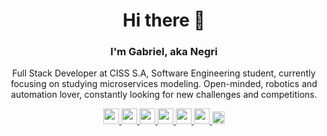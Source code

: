 <h1 align="center">Hi there 👋</h1>
<h3 align="center">I'm Gabriel, aka Negri</h3>
<p align="center">
  Full Stack Developer at CISS S.A, Software Engineering student, currently
  focusing on studying microservices modeling. Open-minded, robotics and
  automation lover, constantly looking for new challenges and competitions.
</p>
<p align="center">
  <a href="https://www.linkedin.com/in/gabrielznegri/">
    <img
      src="https://img.shields.io/badge/linkedin-%230077B5.svg?&style=for-the-badge&logo=linkedin&logoColor=white"
      height="25"
    />
  </a>
  <a href="mailto:gabrielznegri@gmail.com">
    <img
      src="https://img.shields.io/badge/Gmail-D14836?style=for-the-badge&logo=gmail&logoColor=white"
      height="25"
    />
  </a>
  <a href="https://www.duolingo.com/gabrielznegri">
    <img
      src="https://img.shields.io/badge/Duolingo-%234DC730.svg?style=for-the-badge&logo=Duolingo&logoColor=white"
      height="25"
    />
  </a>
  <a href="https://twitter.com/gabrielznegri">
    <img
      src="https://img.shields.io/badge/Twitter-1DA1F2?style=for-the-badge&logo=twitter&logoColor=white"
      height="25"
    />
  </a>
  <a href="https://www.instagram.com/gabrielznegri/">
    <img
      src="https://img.shields.io/badge/instagram-%23E4405F.svg?&style=for-the-badge&logo=instagram&logoColor=white"
      height="25"
    />
  </a>
  <a href="https://open.spotify.com/user/34elow2nlhlp1mgaguma2pc4j">
    <img
      src="https://img.shields.io/badge/Spotify-1ED760?style=for-the-badge&logo=spotify&logoColor=white"
      height="25"
    />
  </a>
  <a href="https://steamcommunity.com/id/zWhiteFlag">
    <img
      src="https://img.shields.io/badge/Steam-000000?style=for-the-badge&logo=steam&logoColor=white"
      height="20"
    />
  </a>
</p>
